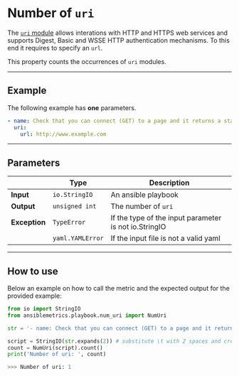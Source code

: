 # Number of ```uri```

The [```uri``` module](https://docs.ansible.com/ansible/2.3/uri_module.html) allows interations with HTTP and HTTPS web services and supports Digest, Basic and WSSE HTTP authentication mechanisms.
To this end it requires to specify an ```url```.

This property counts the occurrences of ```uri``` modules.

---


## Example
The following example has **one** parameters.

``` yaml
- name: Check that you can connect (GET) to a page and it returns a status 200
  uri:
    url: http://www.example.com
```

---

## Parameters

|                |Type            |Description |
|----------------|----------------|-------------------|
| **Input**      | ```io.StringIO```    |An ansible playbook|
| **Output**     | ```unsigned int```   |The number of ```uri``` |
| **Exception**  | ```TypeError```      |If the type of the input parameter is not io.StringIO |
|                | ```yaml.YAMLError``` |If the input file is not a valid yaml | 

---

## How to use
Below an example on how to call the metric and the expected output for the provided example:

```python
from io import StringIO
from ansiblemetrics.playbook.num_uri import NumUri

str = '- name: Check that you can connect (GET) to a page and it returns a status 200\n\turi:\n\t\turl: http://www.example.com'

script = StringIO(str.expands(2)) # substitute \t with 2 spaces and create the StringIO object
count = NumUri(script).count()
print('Number of uri: ', count)

>>> Number of uri: 1
```